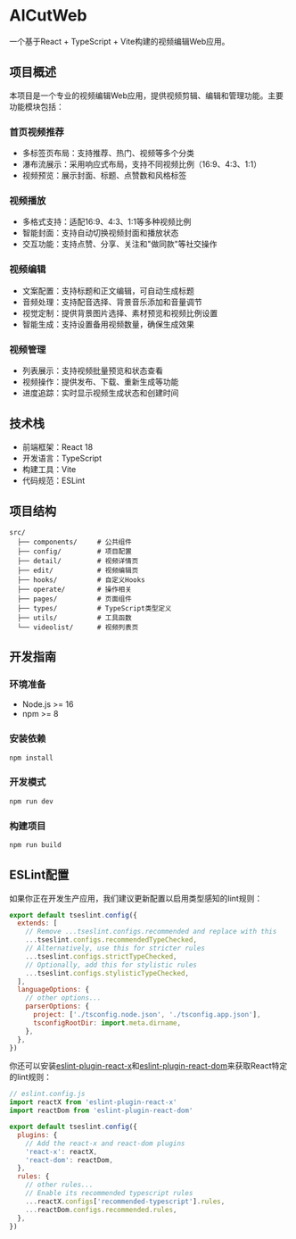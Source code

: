 # AICutWeb

一个基于React + TypeScript + Vite构建的视频编辑Web应用。

## 项目概述

本项目是一个专业的视频编辑Web应用，提供视频剪辑、编辑和管理功能。主要功能模块包括：

### 首页视频推荐
- 多标签页布局：支持推荐、热门、视频等多个分类
- 瀑布流展示：采用响应式布局，支持不同视频比例（16:9、4:3、1:1）
- 视频预览：展示封面、标题、点赞数和风格标签

### 视频播放
- 多格式支持：适配16:9、4:3、1:1等多种视频比例
- 智能封面：支持自动切换视频封面和播放状态
- 交互功能：支持点赞、分享、关注和"做同款"等社交操作

### 视频编辑
- 文案配置：支持标题和正文编辑，可自动生成标题
- 音频处理：支持配音选择、背景音乐添加和音量调节
- 视觉定制：提供背景图片选择、素材预览和视频比例设置
- 智能生成：支持设置备用视频数量，确保生成效果

### 视频管理
- 列表展示：支持视频批量预览和状态查看
- 视频操作：提供发布、下载、重新生成等功能
- 进度追踪：实时显示视频生成状态和创建时间

## 技术栈

- 前端框架：React 18
- 开发语言：TypeScript
- 构建工具：Vite
- 代码规范：ESLint

## 项目结构

```
src/
  ├── components/     # 公共组件
  ├── config/         # 项目配置
  ├── detail/         # 视频详情页
  ├── edit/           # 视频编辑页
  ├── hooks/          # 自定义Hooks
  ├── operate/        # 操作相关
  ├── pages/          # 页面组件
  ├── types/          # TypeScript类型定义
  ├── utils/          # 工具函数
  └── videolist/      # 视频列表页
```

## 开发指南

### 环境准备

- Node.js >= 16
- npm >= 8

### 安装依赖

```bash
npm install
```

### 开发模式

```bash
npm run dev
```

### 构建项目

```bash
npm run build
```

## ESLint配置

如果你正在开发生产应用，我们建议更新配置以启用类型感知的lint规则：

```js
export default tseslint.config({
  extends: [
    // Remove ...tseslint.configs.recommended and replace with this
    ...tseslint.configs.recommendedTypeChecked,
    // Alternatively, use this for stricter rules
    ...tseslint.configs.strictTypeChecked,
    // Optionally, add this for stylistic rules
    ...tseslint.configs.stylisticTypeChecked,
  ],
  languageOptions: {
    // other options...
    parserOptions: {
      project: ['./tsconfig.node.json', './tsconfig.app.json'],
      tsconfigRootDir: import.meta.dirname,
    },
  },
})
```

你还可以安装[eslint-plugin-react-x](https://github.com/Rel1cx/eslint-react/tree/main/packages/plugins/eslint-plugin-react-x)和[eslint-plugin-react-dom](https://github.com/Rel1cx/eslint-react/tree/main/packages/plugins/eslint-plugin-react-dom)来获取React特定的lint规则：

```js
// eslint.config.js
import reactX from 'eslint-plugin-react-x'
import reactDom from 'eslint-plugin-react-dom'

export default tseslint.config({
  plugins: {
    // Add the react-x and react-dom plugins
    'react-x': reactX,
    'react-dom': reactDom,
  },
  rules: {
    // other rules...
    // Enable its recommended typescript rules
    ...reactX.configs['recommended-typescript'].rules,
    ...reactDom.configs.recommended.rules,
  },
})
```
